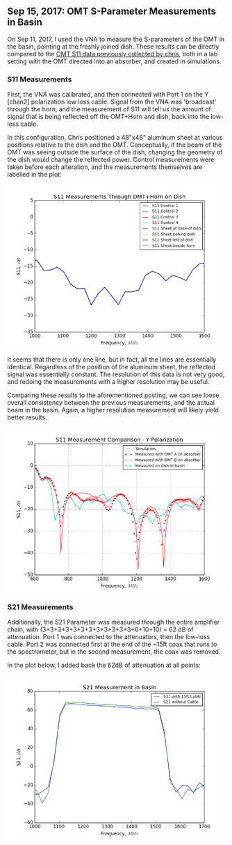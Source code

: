 ## Sep 15, 2017: OMT S-Parameter Measurements in Basin

On Sep 11, 2017, I used the VNA to measure the S-parameters of the OMT in the
basin, pointing at the freshly joined dish. These results can be directly
compared to the [OMT S11 data previously collected by chris](../20170321_new_omt/index.md), both in a lab
setting with the OMT directed into an absorber, and created in simulations.

### S11 Measurements

First, the VNA was calibrated, and then connected with Port 1 on the Y [chan2]
polarization low loss cable. Signal from the VNA was 'broadcast' through the
horn, and the measurement of S11 will tell us the amount of signal that is being
reflected off the OMT+Horn and dish, back into the low-loss cable.

In this configuration, Chris positioned a 48"x48" aluminum sheet at various
positions relative to the dish and the OMT. Conceptually, if the beam of the OMT
was seeing outside the surface of the dish, changing the geometry of the dish
would change the reflected power. Control measurements were taken before each
alteration, and the measurements themselves are labelled in the plot:

![S11-1](S11_BeforeAfter.png)

It seems that there is only one line, but in fact, all the lines are essentially
identical. Regardless of the position of the aluminum sheet, the reflected signal
was essentially constant. The resolution of this data is not very good, and
redoing the measurements with a higher resolution may be useful.

Comparing these results to the aforementioned posting, we can see loose overall
consistency between the previous measurements, and the actual beam in the basin.
Again, a higher resolution measurement will likely yield better results.

![B&A](S11_OMT_Updated.png)

### S21 Measurements

Additionally, the S21 Parameter was measured through the entire amplifier chain,
with (3+3+3+3+3+3+3+3+3+3+3+3+6+10+10) = 62 dB of attenuation.
Port 1 was connected to the attenuators, then the low-loss cable.
Port 2 was connected first at the end of the ~15ft coax that runs to the
spectrometer, but in the second measurement, the coax was removed.

In the plot below, I added back the 62dB of attenuation at all points:

![S21](S21_Meas.png)



